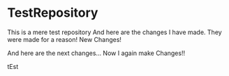 # TestRepository
This is a mere test repository
And here are the changes I have made. They were made for a reason!
 New Changes!

 And here are the next changes...
 Now I again make Changes!!

tEst